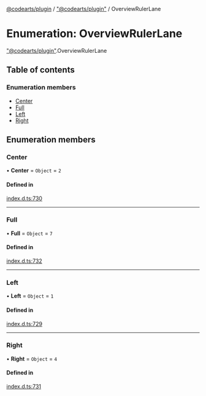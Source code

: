 [@codearts/plugin](../README.md) / ["@codearts/plugin"](../modules/_codearts_plugin_.md) / OverviewRulerLane

# Enumeration: OverviewRulerLane

["@codearts/plugin"](../modules/_codearts_plugin_.md).OverviewRulerLane

## Table of contents

### Enumeration members

- [Center](codearts_plugin_.OverviewRulerLane.md#center)
- [Full](codearts_plugin_.OverviewRulerLane.md#full)
- [Left](codearts_plugin_.OverviewRulerLane.md#left)
- [Right](codearts_plugin_.OverviewRulerLane.md#right)

## Enumeration members

### Center

• **Center** = `Object` = `2`

#### Defined in

[index.d.ts:730](https://github.com/huaweicloud/cloudide-plugin-api/blob/b58031b/index.d.ts#L730)

___

### Full

• **Full** = `Object` = `7`

#### Defined in

[index.d.ts:732](https://github.com/huaweicloud/cloudide-plugin-api/blob/b58031b/index.d.ts#L732)

___

### Left

• **Left** = `Object` = `1`

#### Defined in

[index.d.ts:729](https://github.com/huaweicloud/cloudide-plugin-api/blob/b58031b/index.d.ts#L729)

___

### Right

• **Right** = `Object` = `4`

#### Defined in

[index.d.ts:731](https://github.com/huaweicloud/cloudide-plugin-api/blob/b58031b/index.d.ts#L731)
